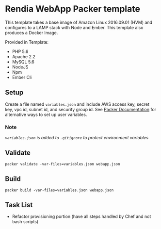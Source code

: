 # Rendia WebApp Packer template

This template takes a base image of Amazon Linux 2016.09.01 (HVM) and configures to a LAMP stack with Node and Ember. This template also produces a Docker Image.

Provided in Template:
 * PHP 5.6
 * Apache 2.2
 * MySQL 5.6
 * NodeJS
 * Npm
 * Ember Cli

## Setup
Create a file named `variables.json` and include AWS access key, secret key, vpc id, subnet id, and security group id. See [Packer Documentation](https://www.packer.io/docs/templates/user-variables.html) for alternative ways to set up user variables.

### Note
_`variables.json` is added to `.gitignore` to protect environment variables_

## Validate
`packer validate -var-files=variables.json webapp.json`

## Build
`packer build -var-files=variables.json webapp.json`

## Task List
- Refactor provisioning portion (have all steps handled by Chef and not bash scripts)
